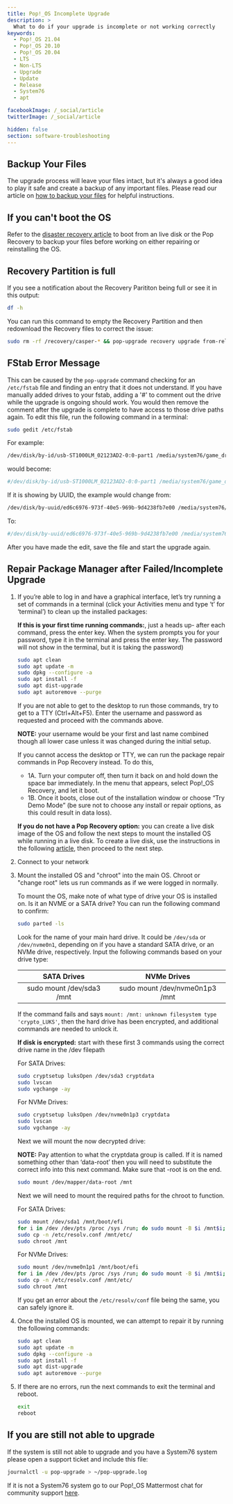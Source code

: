 ```yaml
---
title: Pop!_OS Incomplete Upgrade
description: >
  What to do if your upgrade is incomplete or not working correctly
keywords:
  - Pop!_OS 21.04
  - Pop!_OS 20.10
  - Pop!_OS 20.04
  - LTS
  - Non-LTS
  - Upgrade
  - Update
  - Release
  - System76
  - apt

facebookImage: /_social/article
twitterImage: /_social/article

hidden: false
section: software-troubleshooting
---
```


## Backup Your Files

The upgrade process will leave your files intact, but it's always a good idea to play it safe and create a backup of any important files. Please read our article on [how to backup your files](/articles/backup-files/) for helpful instructions.

## If you can't boot the OS

Refer to the [disaster recovery article](/articles/disaster-recovery) to boot from an live disk or the Pop Recovery to backup your files before working on either repairing or reinstalling the OS.

## Recovery Partition is full

If you see a notification about the Recovery Parititon being full or see it in this output:

```bash
df -h
```

You can run this command to empty the Recovery Partition and then redownload the Recovery files to correct the issue:

```bash
sudo rm -rf /recovery/casper-* && pop-upgrade recovery upgrade from-release
```

## FStab Error Message

This can be caused by the `pop-upgrade` command checking for an `/etc/fstab` file and finding an entry that it does not understand. If you have manually added drives to your fstab, adding a '#' to comment out the drive while the upgrade is ongoing should work.  You would then remove the comment after the upgrade is complete to have access to those drive paths again. To edit this file, run the following command in a terminal:

```bash
sudo gedit /etc/fstab
```

For example:

```bash
/dev/disk/by-id/usb-ST1000LM_02123AD2-0:0-part1 /media/system76/game_drive auto nosuid,nodev,nofail,x-gvfs-show 0 0
```

would become:

```bash
#/dev/disk/by-id/usb-ST1000LM_02123AD2-0:0-part1 /media/system76/game_drive auto nosuid,nodev,nofail,x-gvfs-show 0 0
```

If it is showing by UUID, the example would change from:

```bash
/dev/disk/by-uuid/ed6c6976-973f-40e5-969b-9d4238fb7e00 /media/system76/ExtraDrive auto nosuid,nodev,nofail,x-gvfs-show 0 0
```

To:

```bash
#/dev/disk/by-uuid/ed6c6976-973f-40e5-969b-9d4238fb7e00 /media/system76/ExtraDrive auto nosuid,nodev,nofail,x-gvfs-show 0 0
```

After you have made the edit, save the file and start the upgrade again.

## Repair Package Manager after Failed/Incomplete Upgrade

1. If you’re able to log in and have a graphical interface, let’s try running a set of commands in a terminal (click your Activities menu and type ‘t’ for ‘terminal’) to clean up the installed packages:

    **If this is your first time running commands:**, just a heads up- after each command, press the enter key. When the system prompts you for your password, type it in the terminal and press the enter key. The password will not show in the terminal, but it is taking the password)

    ```bash
    sudo apt clean
    sudo apt update -m
    sudo dpkg --configure -a
    sudo apt install -f
    sudo apt dist-upgrade
    sudo apt autoremove --purge
    ```

    If you are not able to get to the desktop to run those commands, try to get to a TTY (Ctrl+Alt+F5). Enter the username and password as requested and proceed with the commands above.

    **NOTE:** your username would be your first and last name combined though all lower case unless it was changed during the initial setup.

    If you cannot access the desktop or TTY, we can run the package repair commands in Pop Recovery instead. To do this,

    - 1A. Turn your computer off, then turn it back on and hold down the space bar immediately. In the menu that appears, select Pop!_OS Recovery, and let it boot.
    - 1B. Once it boots, close out of the installation window or choose “Try Demo Mode” (be sure not to choose any install or repair options, as this could result in data loss).

    **If you do not have a Pop Recovery option:** you can create a live disk image of the OS and follow the next steps to mount the installed OS while running in a live disk. To create a live disk, use the instructions in the following [article](/articles/live-disk), then proceed to the next step.

2. Connect to your network

3. Mount the installed OS and "chroot" into the main OS. Chroot or "change root" lets us run commands as if we were logged in normally.

    To mount the OS, make note of what type of drive your OS is installed on. Is it an NVME or a SATA drive? You can run the following command to confirm:

    ```bash
    sudo parted -ls
    ```

    Look for the name of your main hard drive. It could be `/dev/sda` or `/dev/nvme0n1`, depending on if you have a standard SATA drive, or an NVMe drive, respectively. Input the following commands based on your drive type:

    | **SATA Drives**           | **NVMe Drives**                |
    |:-------------------------:|:------------------------------:|
    | sudo mount /dev/sda3 /mnt | sudo mount /dev/nvme0n1p3 /mnt |

    If the command fails and says `mount: /mnt: unknown filesystem type 'crypto_LUKS'`, then the hard drive has been encrypted, and additional commands are needed to unlock it.

    **If disk is encrypted:** start with these first 3 commands using the correct drive name in the /dev filepath

    For SATA Drives:

    ```bash
    sudo cryptsetup luksOpen /dev/sda3 cryptdata
    sudo lvscan
    sudo vgchange -ay
    ```

    For NVMe Drives:

    ```bash
    sudo cryptsetup luksOpen /dev/nvme0n1p3 cryptdata
    sudo lvscan
    sudo vgchange -ay
    ```

    Next we will mount the now decrypted drive:

    **NOTE:** Pay attention to what the cryptdata group is called. If it is named something other than ‘data-root’ then you will need to substitute the correct info into this next command. Make sure that -root is on the end.

    ```bash
    sudo mount /dev/mapper/data-root /mnt
    ```

    Next we will need to mount the required paths for the chroot to function.

    For SATA Drives:

    ```bash
    sudo mount /dev/sda1 /mnt/boot/efi
    for i in /dev /dev/pts /proc /sys /run; do sudo mount -B $i /mnt$i; done
    sudo cp -n /etc/resolv.conf /mnt/etc/
    sudo chroot /mnt
    ```

    For NVMe Drives:

    ```bash
    sudo mount /dev/nvme0n1p1 /mnt/boot/efi
    for i in /dev /dev/pts /proc /sys /run; do sudo mount -B $i /mnt$i; done
    sudo cp -n /etc/resolv.conf /mnt/etc/
    sudo chroot /mnt
    ```

    If you get an error about the `/etc/resolv/conf` file being the same, you can safely ignore it.

4. Once the installed OS is mounted, we can attempt to repair it by running the following commands:

    ```bash
    sudo apt clean
    sudo apt update -m
    sudo dpkg --configure -a
    sudo apt install -f
    sudo apt dist-upgrade
    sudo apt autoremove --purge
    ```

5. If there are no errors, run the next commands to exit the terminal and reboot.

    ```bash
    exit
    reboot
    ```

## If you are still not able to upgrade

If the system is still not able to upgrade and you have a System76 system please open a support ticket and include this file:

```bash
journalctl -u pop-upgrade > ~/pop-upgrade.log
```

If it is not a System76 system go to our Pop!\_OS Mattermost chat for community support [here](chat.pop-os.org).
